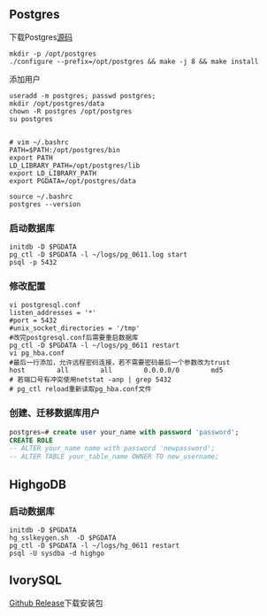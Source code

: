 ## Postgres
下载Postgres[源码](http://www.postgresql.org/ftp/source/)
```
mkdir -p /opt/postgres
./configure --prefix=/opt/postgres && make -j 8 && make install
```
添加用户
```
useradd -m postgres; passwd postgres;
mkdir /opt/postgres/data
chown -R postgres /opt/postgres
su postgres


# vim ~/.bashrc
PATH=$PATH:/opt/postgres/bin
export PATH
LD_LIBRARY_PATH=/opt/postgres/lib
export LD_LIBRARY_PATH
export PGDATA=/opt/postgres/data

source ~/.bashrc
postgres --version
```
### 启动数据库
```
initdb -D $PGDATA
pg_ctl -D $PGDATA -l ~/logs/pg_0611.log start
psql -p 5432 
```
### 修改配置
```
vi postgresql.conf
listen_addresses = '*'
#port = 5432
#unix_socket_directories = '/tmp'
#改完postgresql.conf后需要重启数据库
pg_ctl -D $PGDATA -l ~/logs/pg_0611 restart
vi pg_hba.conf
#最后一行添加，允许远程密码连接，若不需要密码最后一个参数改为trust
host        all        all        0.0.0.0/0        md5
# 若端口号有冲突使用netstat -anp | grep 5432
# pg_ctl reload重新读取pg_hba.conf文件
```

### 创建、迁移数据库用户
```sql
postgres=# create user your_name with password 'password';
CREATE ROLE
-- ALTER your_name name with password 'newpassword'; 
-- ALTER TABLE your_table_name OWNER TO new_username;
```
## HighgoDB

### 启动数据库
```shell
initdb -D $PGDATA
hg_sslkeygen.sh  -D $PGDATA
pg_ctl -D $PGDATA -l ~/logs/hg_0611 restart
psql -U sysdba -d highgo
``` 

## IvorySQL
[Github Release](https://github.com/IvorySQL/IvorySQL/releases)下载安装包